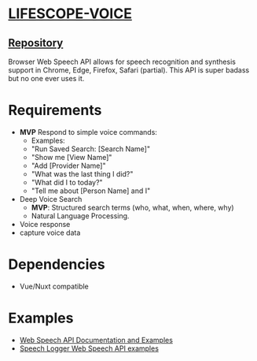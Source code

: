 # [LIFESCOPE-VOICE](https://github.com/LifeScopeLabs/lifescope-voice)

## [Repository](https://github.com/LifeScopeLabs/lifescope-voice)

Browser Web Speech API allows for speech recognition and synthesis support in Chrome, Edge, Firefox, Safari (partial). This API is super badass but no one ever uses it. 

# Requirements
- **MVP** Respond to simple voice commands:
	- Examples:
	- "Run Saved Search: [Search Name]"
	- "Show me [View Name]"
	- "Add [Provider Name]"
	- "What was the last thing I did?"
	- "What did I to today?"
	- "Tell me about [Person Name] and I"
- Deep Voice Search
	- **MVP**: Structured search terms (who, what, when, where, why)
	- Natural Language Processing.
- Voice response
- capture voice data

# Dependencies

- Vue/Nuxt compatible

# Examples

- [Web Speech API Documentation and Examples](https://developer.mozilla.org/en-US/docs/Web/API/Web_Speech_API)
- [Speech Logger Web Speech API examples](https://speechlogger.appspot.com/developers/)
<!--stackedit_data:
eyJoaXN0b3J5IjpbLTYyNjI3OTU1NCwtMTU3ODE1MjI2MCwxOD
UzMzA1NDk2LDIwMjc2MjkzMDQsLTQ2MjQzOTY0NiwtMTQ3NTkw
NTc3MiwxNjU0MTkxOTg1XX0=
-->